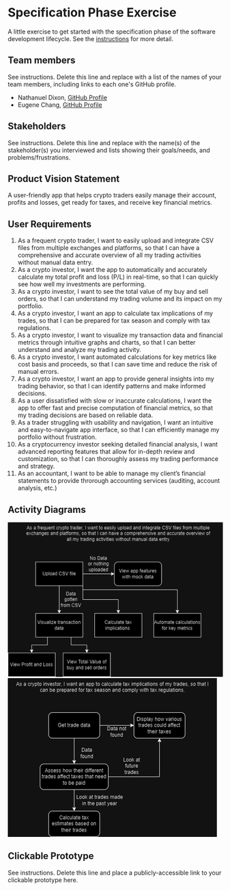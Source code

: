 # Specification Phase Exercise

A little exercise to get started with the specification phase of the software development lifecycle. See the [instructions](instructions.md) for more detail.

## Team members

See instructions. Delete this line and replace with a list of the names of your team members, including links to each one's GitHub profile.
- Nathanuel Dixon, [GitHub Profile](https://github.com/nathanuel0322)
- Eugene Chang, [GitHub Profile](https://github.com/egnechng)

## Stakeholders

See instructions. Delete this line and replace with the name(s) of the stakeholder(s) you interviewed and lists showing their goals/needs, and problems/frustrations.

## Product Vision Statement

A user-friendly app that helps crypto traders easily manage their account, profits and losses, get ready for taxes, and receive key financial metrics.

## User Requirements

1. As a frequent crypto trader, I want to easily upload and integrate CSV files from multiple exchanges and platforms, so that I can have a comprehensive and accurate overview of all my trading activities without manual data entry.
2. As a crypto investor, I want the app to automatically and accurately calculate my total profit and loss (P/L) in real-time, so that I can quickly see how well my investments are performing.
3. As a crypto investor, I want to see the total value of my buy and sell orders, so that I can understand my trading volume and its impact on my portfolio.
4. As a crypto investor, I want an app to calculate tax implications of my trades, so that I can be prepared for tax season and comply with tax regulations.
5. As a crypto investor, I want to visualize my transaction data and financial metrics through intuitive graphs and charts, so that I can better understand and analyze my trading activity.
6. As a crypto investor, I want automated calculations for key metrics like cost basis and proceeds, so that I can save time and reduce the risk of manual errors.
7. As a crypto investor, I want an app to provide general insights into my trading behavior, so that I can identify patterns and make informed decisions.
8. As a user dissatisfied with slow or inaccurate calculations, I want the app to offer fast and precise computation of financial metrics, so that my trading decisions are based on reliable data.
9. As a trader struggling with usability and navigation, I want an intuitive and easy-to-navigate app interface, so that I can efficiently manage my portfolio without frustration.
10. As a cryptocurrency investor seeking detailed financial analysis, I want advanced reporting features that allow for in-depth review and customization, so that I can thoroughly assess my trading performance and strategy.
11. As an accountant, I want to be able to manage my client’s financial statements to provide throrough accounting services (auditing, account analysis, etc.)


## Activity Diagrams

![UML Activity Diagram 1](./images/SWE%20Project%201.drawio.png)
![UML Activity Diagram 2](./images/UMLActivity2.drawio.png)

## Clickable Prototype

See instructions. Delete this line and place a publicly-accessible link to your clickable prototype here.
